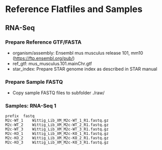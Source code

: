 # Reference Flatfiles and Samples

## RNA-Seq

### Prepare Reference GTF/FASTA

 - organism/assembly:	Ensembl mus musculus release 101, mm10 (https://ftp.ensembl.org/pub/)
 - ref_gtf:				mus_musculus.101.mainChr.gtf
 - star_index: 			Prepare STAR genome index as described in STAR manual

### Prepare Sample FASTQ
 - Copy sample FASTQ files to subfolder ./raw/

### Samples: RNA-Seq 1

```
prefix	fastq
M2c-WT_1	Wittig_Lib_XM_M2c-WT_1_R1.fastq.gz
M2c-WT_2	Wittig_Lib_XM_M2c-WT_2_R1.fastq.gz
M2c-WT_3	Wittig_Lib_XM_M2c-WT_3_R1.fastq.gz
M2c-KO_1	Wittig_Lib_XM_M2c-KO_1_R1.fastq.gz
M2c-KO_2	Wittig_Lib_XM_M2c-KO_2_R1.fastq.gz
M2c-KO_3	Wittig_Lib_XM_M2c-KO_3_R1.fastq.gz
```
